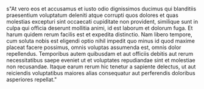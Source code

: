 s"At vero eos et accusamus et iusto odio dignissimos ducimus qui
blanditiis praesentium voluptatum deleniti atque corrupti quos dolores
et quas molestias excepturi sint occaecati cupiditate non provident,
similique sunt in culpa qui officia deserunt mollitia animi, id est
laborum et dolorum fuga. Et harum quidem rerum facilis est et expedita
distinctio. Nam libero tempore, cum soluta nobis est eligendi optio 
 nihil impedit quo minus id quod maxime placeat facere possimus, omnis
 voluptas assumenda est, omnis dolor repellendus. Temporibus autem
 quibusdam et aut officiis debitis aut rerum necessitatibus saepe
 eveniet ut et voluptates repudiandae sint et molestiae non recusandae.
 Itaque earum rerum hic tenetur a sapiente delectus, ut aut reiciendis
 voluptatibus maiores alias consequatur aut perferendis doloribus
 asperiores repellat."